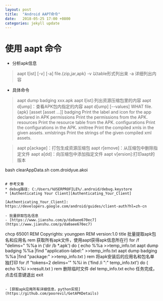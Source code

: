 ```yaml
---
layout: post
title:  "Android AAPT命令"
date:   2018-05-25 17:00 +0800
categories: jekyll update
---
```

# 使用 aapt 命令
* 分析apk信息
>aapt l[ist] [-v] [-a] file.{zip,jar,apk}
>-v 以table形式列出来
>-a 详细列出内容

* 具体命令
>aapt dump badging xxx.apk
>aapt l[ist]:列出资源压缩包里的内容
>aapt d[ump]：查看APK包内指定的内容
aapt d[ump] [--values] WHAT file.{apk} [asset [asset ...]]
badging          Print the label and icon for the app declared in APK
permissions      Print the permissions from the APK.
resources        Print the resource table from the APK.
configurations   Print the configurations in the APK.
xmltree          Print the compiled xmls in the given assets.
xmlstrings       Print the strings of the given compiled xml assets.

>aapt p[ackage]：打包生成资源压缩包
>aapt r[emove]：从压缩包中删除指定文件
>aapt a[dd]：向压缩包中添加指定文件
>aapt v[ersion]:打印aapt的版本

bash clearAppData.sh com.droidyue.akoi
```

# 参考文章
* debug路径: C:/Users/%USERPROFILE%/.android/debug.keystore
* [Authenticating Your Client][Authenticating_Your_Client]

[Authenticating_Your_Client]: https://developers.google.com/android/guides/client-auth?hl=zh-cn

- 批量获取包名信息
- [https://www.jianshu.com/p/da0aee670ec7](https://www.jianshu.com/p/da0aee670ec7)
```
chcp 65001
REM  Copyrights: youngpen
REM  version:1.0
title 批量提取apk包名和应用名
rem 获取所有apk文件，使用aapt获得apk信息所在行
for /f "delims=" %%a in ('dir /b *.apk') do (
echo %%a >>temp_info.txt
aapt dump badging %%a |find "application-label:" >>temp_info.txt
aapt dump badging %%a |find "package:"  >>temp_info.txt
)
rem 将apk安装后的应用名和包名单独打印
for /f "tokens=2 delims='" %%i in ('find /i ":" temp_info.txt') do (
echo %%i >>result.txt
)
rem 删除临时文件
del temp_info.txt
echo 任务完成，点击任意键退出
exit
```

- [获取apk应用所有详细信息，python实现](https://github.com/poorevil/GetAPKDetails)
```

```